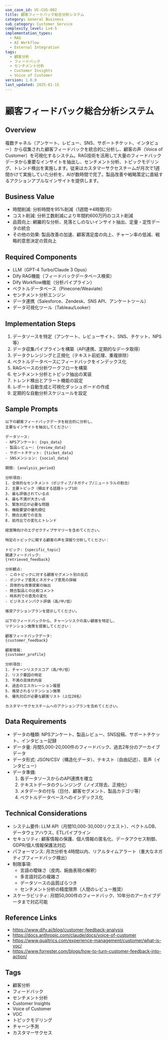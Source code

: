 ```yaml
---
use_case_id: UC-CUS-002
title: 顧客フィードバック総合分析システム
category: General Business
sub_category: Customer Service
complexity_level: Lv4-5
implementation_types:
  - RAG
  - AI Workflow
  - External Integration
tags:
  - 顧客分析
  - フィードバック
  - センチメント分析
  - Customer Insights
  - Voice of Customer
version: 1.0.0
last_updated: 2025-01-15
---
```


# 顧客フィードバック総合分析システム

## Overview

複数チャネル（アンケート、レビュー、SNS、サポートチケット、インタビュー）から収集された顧客フィードバックを統合的に分析し、顧客の声（Voice of Customer）を可視化するシステム。RAG技術を活用して大量のフィードバックデータから重要なインサイトを抽出し、センチメント分析、トピックモデリング、トレンド検出を実施します。従来はカスタマーサクセスチームが月次で1週間かけて実施していた分析を、AIが数時間で完了。製品改善や戦略策定に直結するアクションアブルなインサイトを提供します。

## Business Value

- 時間削減: 分析時間を95%削減（1週間→4時間/月）
- コスト削減: 分析工数削減により年間約600万円のコスト削減
- 品質向上: 網羅的な分析、見落としのないインサイト抽出、定量・定性データの統合
- その他の効果: 製品改善の加速、顧客満足度の向上、チャーン率の低減、戦略的意思決定の質向上

## Required Components

- LLM（GPT-4 Turbo/Claude 3 Opus）
- Dify RAG機能（フィードバックデータベース検索）
- Dify Workflow機能（分析パイプライン）
- ベクトルデータベース（Pinecone/Weaviate）
- センチメント分析エンジン
- データ連携（Salesforce、Zendesk、SNS API、アンケートツール）
- データ可視化ツール（Tableau/Looker）

## Implementation Steps

1. データソースを特定（アンケート、レビューサイト、SNS、チケット、NPS等）
2. データ収集パイプラインを構築（API連携、定期的なデータ取得）
3. データクレンジングと正規化（テキスト前処理、重複排除）
4. ベクトルデータベースにフィードバックをインデックス化
5. RAGベースの分析ワークフローを構築
6. センチメント分析とトピック抽出の実装
7. トレンド検出とアラート機能の設定
8. レポート自動生成と可視化ダッシュボードの作成
9. 定期的な自動分析スケジュールを設定

## Sample Prompts

```
以下の顧客フィードバックデータを総合的に分析し、
主要なインサイトを抽出してください：

データソース:
- NPSアンケート: {nps_data}
- 製品レビュー: {review_data}
- サポートチケット: {ticket_data}
- SNSメンション: {social_data}

期間: {analysis_period}

分析項目:
1. 全体的なセンチメント（ポジティブ/ネガティブ/ニュートラルの割合）
2. 主要トピック（頻出する話題トップ10）
3. 最も評価されている点
4. 最も不満が大きい点
5. 緊急対応が必要な問題
6. 機能要望の優先順位
7. 競合比較での言及
8. 前月比での変化とトレンド

経営陣向けのエグゼクティブサマリーを含めてください。
```

```
特定のトピックに関する顧客の声を深掘り分析してください：

トピック: {specific_topic}
関連フィードバック:
{retrieved_feedback}

分析観点:
- このトピックに対する顧客セグメント別の反応
- ポジティブ意見とネガティブ意見の詳細
- 具体的な改善提案の抽出
- 競合製品との比較コメント
- 時系列での意見の変化
- ビジネスインパクト評価（高/中/低）

推奨アクションプランを提示してください。
```

```
以下のフィードバックから、チャーンリスクの高い顧客を特定し、
リテンション施策を提案してください：

顧客フィードバックデータ:
{customer_feedback}

顧客情報:
{customer_profile}

分析項目:
1. チャーンリスクスコア（高/中/低）
2. リスク要因の特定
3. 不満の具体的内容
4. 過去のエスカレーション履歴
5. 推奨されるリテンション施策
6. 優先対応が必要な顧客リスト（上位20名）

カスタマーサクセスチームへのアクションプランを含めてください。
```

## Data Requirements

- データの種類: NPSアンケート、製品レビュー、SNS投稿、サポートチケット、インタビュー記録
- データ量: 月間5,000-20,000件のフィードバック、過去2年分のアーカイブデータ
- データ形式: JSON/CSV（構造化データ）、テキスト（自由記述）、音声（インタビュー）
- データ準備:
  1. 各データソースからのAPI連携を確立
  2. テキストデータのクレンジング（ノイズ除去、正規化）
  3. メタデータの付与（日付、顧客セグメント、製品カテゴリ等）
  4. ベクトルデータベースへのインデックス化

## Technical Considerations

- システム要件: LLM API（月間10,000-30,000リクエスト）、ベクトルDB、データウェアハウス、ETLパイプライン
- セキュリティ: 顧客情報の保護、個人情報の匿名化、データアクセス制御、GDPR/個人情報保護法対応
- パフォーマンス: 月次分析を4時間以内、リアルタイムアラート（重大なネガティブフィードバック検出）
- 制限事項:
  - 言語の曖昧さ（皮肉、婉曲表現の解釈）
  - 多言語対応の複雑さ
  - データソースの品質ばらつき
  - センチメント分析の精度限界（人間のレビュー推奨）
- スケーラビリティ: 月間50,000件のフィードバック、10年分のアーカイブデータまで対応可能

## Reference Links

- https://www.dify.ai/blog/customer-feedback-analysis
- https://docs.anthropic.com/claude/docs/voice-of-customer
- https://www.qualtrics.com/experience-management/customer/what-is-voc/
- https://www.forrester.com/blogs/how-to-turn-customer-feedback-into-action/

## Tags

- 顧客分析
- フィードバック
- センチメント分析
- Customer Insights
- Voice of Customer
- VOC
- トピックモデリング
- チャーン予測
- カスタマーサクセス
